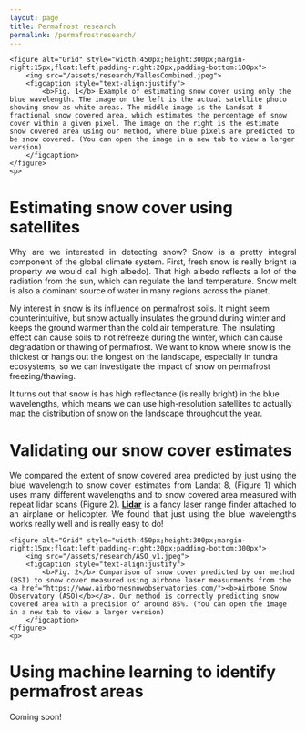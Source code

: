 ```yaml
---
layout: page
title: Permafrost research
permalink: /permafrostresearch/
---
```

<html>
<head>
<style>
</style>
</head>
<body>

	<figure alt="Grid" style="width:450px;height:300px;margin-right:15px;float:left;padding-right:20px;padding-bottom:100px">
		<img src="/assets/research/VallesCombined.jpeg">
		<figcaption style="text-align:justify">
			<b>Fig. 1</b> Example of estimating snow cover using only the blue wavelength. The image on the left is the actual satellite photo showing snow as white areas. The middle image is the Landsat 8 fractional snow covered area, which estimates the percentage of snow cover within a given pixel. The image on the right is the estimate snow covered area using our method, where blue pixels are predicted to be snow covered. (You can open the image in a new tab to view a larger version)
		</figcaption>			
	</figure>
	<p>
	
<h1><b>Estimating snow cover using satellites</b></h1>
	<p style="text-align:justify">
Why are we interested in detecting snow? Snow is a pretty integral component of the global climate system. First, fresh snow is really bright (a property we would call high albedo). That high albedo reflects a lot of the radiation from the sun, which can regulate the land temperature. Snow melt is also a dominant source of water in many regions across the planet.  
    </p>
    <p>
My interest in snow is its influence on permafrost soils. It might seem counterintuitive, but snow actually insulates the ground during winter and keeps the ground warmer than the cold air temperature. The insulating effect can cause soils to not refreeze during the winter, which can cause degradation or thawing of permafrost. We want to know where snow is the thickest or hangs out the longest on the landscape, especially in tundra ecosystems, so we can investigate the impact of snow on permafrost freezing/thawing. 
    </p>
    <p>
It turns out that snow is has high reflectance (is really bright) in the blue wavelengths, which means we can use high-resolution satellites to actually map the distribution of snow on the landscape throughout the year. 
	</p>


<h1><b>Validating our snow cover estimates</b></h1>
	<p style="text-align:justify">
We compared the extent of snow covered area predicted by just using the blue wavelength to snow cover estimates from Landat 8, (Figure 1) which uses many different wavelengths and to snow covered area measured with repeat lidar scans (Figure 2). <a href="https://oceanservice.noaa.gov/facts/lidar.html#:~:text=Lidar%2C%20which%20stands%20for%20Light,variable%20distances)%20to%20the%20Earth."><b>Lidar</b></a> is a fancy laser range finder attached to an airplane or helicopter. We found that just using the blue wavelengths works really well and is really easy to do!
	</p>
	
	
	<figure alt="Grid" style="width:450px;height:300px;margin-right:15px;float:left;padding-right:20px;padding-bottom:300px">
		<img src="/assets/research/ASO_v1.jpeg">
		<figcaption style="text-align:justify">
			<b>Fig. 2</b> Comparison of snow cover predicted by our method (BSI) to snow cover measured using airbone laser measurments from the <a href="https://www.airbornesnowobservatories.com/"><b>Airbone Snow Observatory (ASO)</b></a>. Our method is correctly predicting snow covered area with a precision of around 85%. (You can open the image in a new tab to view a larger version)
		</figcaption>			
	</figure>
	<p>
	
<h1><b>Using machine learning to identify permafrost areas</b></h1>
	Coming soon!
	
